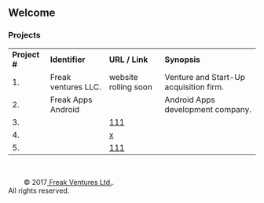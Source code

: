 ## Welcome 

### Projects
<table>
      <tbody><tr>
          <td><strong>Project #</strong></td>
          <td><strong>Identifier</strong></td>
          <td><strong>URL / Link</strong></td>
          <td><strong>Synopsis</strong></td>
        </tr> 
        <tr>
          <td>1.</td>
          <td>Freak ventures LLC.</td>
          <td>website rolling soon</td>
          <td> Venture and Start-Up acquisition firm.</td>
        </tr> 
        <tr>
          <td>2.</td>
          <td>Freak Apps Android</td>
          <td><a href="http://FreakAppsAndroid.github.io"></a></td>
          <td> Android Apps development company.</td>
        </tr><tr>
          <td>3.</td>
          <td></td>
          <td><a href="">111</a></td>
        </tr> <tr>
          <td>4.</td>
          <td></td>
          <td><a href="">x</a></td>
        </tr> <tr>
          <td>5.</td>
          <td></td>
          <td><a href="">111</a></td>
        </tr> 
      </tbody>
    </table>

      <footer class="site-footer"> 
        
        <span class="site-footer-credits"> © 2017<a href="https://FreakVentures.github.io"> Freak Ventures Ltd.</a>.</span>
        <br><span>All rights reserved. </span>
      </footer>
